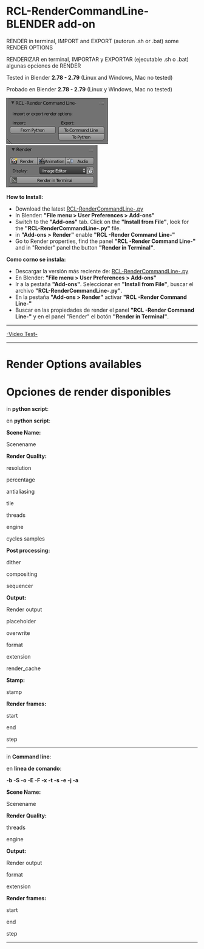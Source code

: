 # RCL-RenderCommandLine- BLENDER add-on  
RENDER in terminal, IMPORT and EXPORT (autorun .sh or .bat) some RENDER OPTIONS

RENDERIZAR en terminal, IMPORTAR y EXPORTAR (ejecutable .sh o .bat) algunas opciones de RENDER 

Tested in Blender **2.78 - 2.79** (Linux and Windows, Mac no tested) 

Probado en Blender **2.78 - 2.79** (Linux y Windows, Mac no tested)

![RCL-Import/export](https://github.com/eLeDeTe-LoDeTanda/RCL-RenderCommandLine-/blob/master/RCL-panel.png)
![RCL-Render in terminal](https://github.com/eLeDeTe-LoDeTanda/RCL-RenderCommandLine-/blob/master/RCL-renderpanel.png)

**How to Install:**
* Download the latest [RCL-RenderCommandLine-.py](https://github.com/eLeDeTe-LoDeTanda/RCL-RenderCommandLine-/raw/master/RCL-RenderCommandLine-.py)
* In Blender: **"File menu > User Preferences > Add-ons"**
* Switch to the **"Add-ons"** tab. Click on the **"Install from File"**, look for the **"RCL-RenderCommandLine-.py"** file.
* in **"Add-ons > Render"** enable **"RCL -Render Command Line-"**
* Go to Render properties, find the panel **"RCL -Render Command Line-"** and in "Render" panel the button **"Render in Terminal"**.

**Como corno se instala:**
* Descargar la versión más reciente de: [RCL-RenderCommandLine-.py](https://github.com/eLeDeTe-LoDeTanda/RCL-RenderCommandLine-/raw/master/RCL-RenderCommandLine-.py)
* En Blender: **"File menu > User Preferences > Add-ons"**
* Ir a la pestaña **"Add-ons"**. Seleccionar en **"Install from File"**, buscar el archivo **"RCL-RenderCommandLine-.py"**.
* En la pestaña **"Add-ons > Render"** activar **"RCL -Render Command Line-"**
* Buscar en las propiedades de render el panel **"RCL -Render Command Line-"** y en el panel "Render" el botón **"Render in Terminal"**.

-------------------

[-Video Test-](https://www.youtube.com/watch?v=9mnMKc7QdMY)

-------------------


# Render Options availables

# Opciones de render disponibles

in **python script**:  

en **python script**:


**Scene Name:**

Scenename

**Render Quality:**

resolution

percentage

antialiasing

tile

threads

engine

cycles samples

**Post processing:**

dither

compositing

sequencer

**Output:**

Render output

placeholder

overwrite

format

extension

render_cache

**Stamp:**

stamp

**Render frames:**

start

end

step

-------------------

in **Command line**:  

en **linea de comando**:


**-b  -S  -o  -E  -F  -x  -t  -s  -e  -j  -a**

**Scene Name:**

Scenename

**Render Quality:**

threads

engine

**Output:**

Render output

format

extension

**Render frames:**

start

end

step

-------------------
